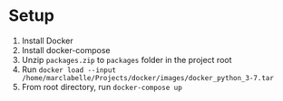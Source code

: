 # Setup

1. Install Docker
2. Install docker-compose
3. Unzip `packages.zip` to `packages` folder in the project root 
4. Run `docker load --input /home/marclabelle/Projects/docker/images/docker_python_3-7.tar`
5. From root directory, run `docker-compose up`
